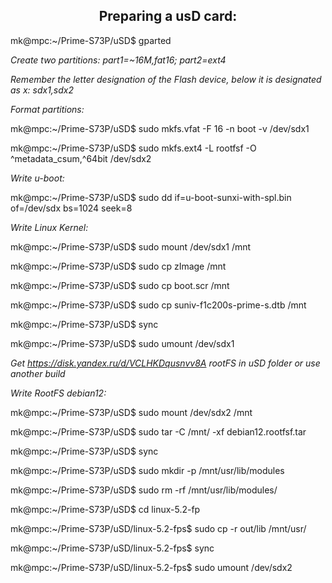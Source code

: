 <h2 align="center">Preparing a usD card:</h2>

mk@mpc:~/Prime-S73P/uSD$ gparted

*Create two partitions: part1=~16M,fat16; part2=ext4*

*Remember the letter designation of the Flash device, below it is designated as x: sdx1,sdx2*

*Format partitions:*

mk@mpc:~/Prime-S73P/uSD$ sudo mkfs.vfat -F 16 -n boot -v /dev/sdx1

mk@mpc:~/Prime-S73P/uSD$ sudo mkfs.ext4 -L rootfsf -O ^metadata_csum,^64bit /dev/sdx2

*Write u-boot:*

mk@mpc:~/Prime-S73P/uSD$ sudo dd if=u-boot-sunxi-with-spl.bin of=/dev/sdx bs=1024 seek=8

*Write Linux Kernel:*

mk@mpc:~/Prime-S73P/uSD$ sudo mount /dev/sdx1 /mnt

mk@mpc:~/Prime-S73P/uSD$ sudo cp zImage /mnt

mk@mpc:~/Prime-S73P/uSD$ sudo cp boot.scr /mnt

mk@mpc:~/Prime-S73P/uSD$ sudo cp suniv-f1c200s-prime-s.dtb /mnt

mk@mpc:~/Prime-S73P/uSD$ sync

mk@mpc:~/Prime-S73P/uSD$ sudo umount /dev/sdx1

*Get https://disk.yandex.ru/d/VCLHKDqusnvv8A rootFS in uSD folder or use another build*

*Write RootFS debian12:*

mk@mpc:~/Prime-S73P/uSD$ sudo mount /dev/sdx2 /mnt

mk@mpc:~/Prime-S73P/uSD$ sudo tar -C /mnt/ -xf debian12.rootfsf.tar

mk@mpc:~/Prime-S73P/uSD$ sync

mk@mpc:~/Prime-S73P/uSD$ sudo mkdir -p /mnt/usr/lib/modules

mk@mpc:~/Prime-S73P/uSD$ sudo rm -rf /mnt/usr/lib/modules/

mk@mpc:~/Prime-S73P/uSD$ cd linux-5.2-fp

mk@mpc:~/Prime-S73P/uSD/linux-5.2-fps$ sudo cp -r out/lib /mnt/usr/

mk@mpc:~/Prime-S73P/uSD/linux-5.2-fps$ sync

mk@mpc:~/Prime-S73P/uSD/linux-5.2-fps$ sudo umount /dev/sdx2

